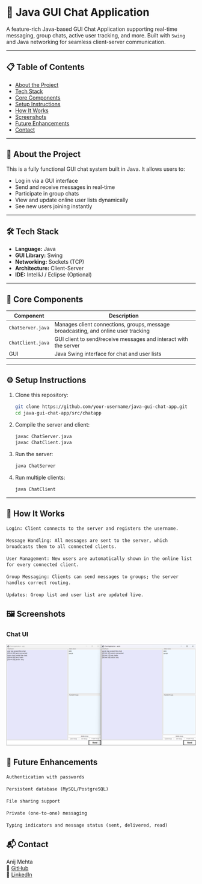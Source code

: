 # 💬 Java GUI Chat Application

A feature-rich Java-based GUI Chat Application supporting real-time messaging, group chats, active user tracking, and more. Built with `Swing` and Java networking for seamless client-server communication.

---

## 📋 Table of Contents

- [About the Project](#-about-the-project)
- [Tech Stack](#-tech-stack)
- [Core Components](#-core-components)
- [Setup Instructions](#-setup-instructions)
- [How It Works](#-how-it-works)
- [Screenshots](#-screenshots)
- [Future Enhancements](#-future-enhancements)
- [Contact](#-contact)

---

## 📖 About the Project

This is a fully functional GUI chat system built in Java. It allows users to:
- Log in via a GUI interface
- Send and receive messages in real-time
- Participate in group chats
- View and update online user lists dynamically
- See new users joining instantly

---

## 🛠️ Tech Stack

- **Language:** Java
- **GUI Library:** Swing
- **Networking:** Sockets (TCP)
- **Architecture:** Client-Server
- **IDE:** IntelliJ / Eclipse (Optional)

---

## 🔧 Core Components

| Component      | Description                                   |
|----------------|-----------------------------------------------|
| `ChatServer.java` | Manages client connections, groups, message broadcasting, and online user tracking |
| `ChatClient.java` | GUI client to send/receive messages and interact with the server |
| GUI            | Java Swing interface for chat and user lists  |

---

## ⚙️ Setup Instructions

1. Clone this repository:
   ```bash
   git clone https://github.com/your-username/java-gui-chat-app.git
   cd java-gui-chat-app/src/chatapp
   ```

2. Compile the server and client:
   ```bash
   javac ChatServer.java
   javac ChatClient.java
   ```
   
3. Run the server:

   ```bash
   java ChatServer
   ```

4. Run multiple clients:

    ```bash
    java ChatClient
    ```

---

## 🔄 How It Works

    Login: Client connects to the server and registers the username.

    Message Handling: All messages are sent to the server, which broadcasts them to all connected clients.

    User Management: New users are automatically shown in the online list for every connected client.

    Group Messaging: Clients can send messages to groups; the server handles correct routing.

    Updates: Group list and user list are updated live.

## 🖼️ Screenshots

### Chat UI
![Chat Interface](chat-interface.png)

## 🚀 Future Enhancements

    Authentication with passwords

    Persistent database (MySQL/PostgreSQL)

    File sharing support

    Private (one-to-one) messaging

    Typing indicators and message status (sent, delivered, read)

## 📬 Contact

Anij Mehta<br>
🔗 [GitHub](https://github.com/anij-mehta)<br>
🔗 [LinkedIn](https://www.linkedin.com/in/anij-mehta)
